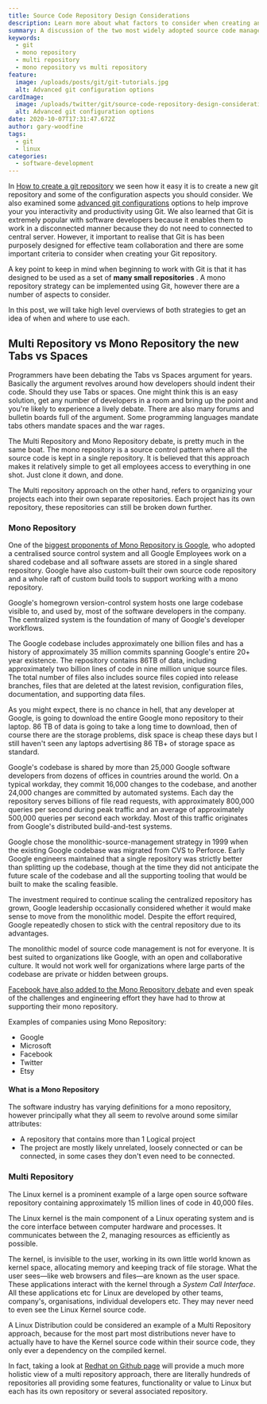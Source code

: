 ```yaml
---
title: Source Code Repository Design Considerations
description: Learn more about what factors to consider when creating and designing a source code repository for your project
summary: A discussion of the two most widely adopted source code management repository strategies in the software development industry
keywords:
  - git
  - mono repository
  - multi repository
  - mono repository vs multi repository
feature:
  image: /uploads/posts/git/git-tutorials.jpg
  alt: Advanced git configuration options
cardImage:
  image: /uploads/twitter/git/source-code-repository-design-considerations.jpg
  alt: Advanced git configuration options
date: 2020-10-07T17:31:47.672Z
author: gary-woodfine
tags:
  - git
  - linux
categories:
  - software-development
---
```


In [How to create a git repository](https://geekiam.io/how-to-create-a-git-repository/ "How To Create A Git Repository | Geek.I.Am")
we seen how it easy it is to create a new git repository and some of the configuration aspects you should consider.  We also
examined some [advanced git configurations](https://geekiam.io/advanced-git-configuration-options/ "Advanced Git Configuration Options | Geek.I.Am") options to help improve your 
you interactivity and productivity using Git. We also learned that Git is extremely popular with software developers because
it enables them to work in a disconnected manner because they do not need to connected to central server.  However, it important
to realise that Git is has been purposely designed for effective team collaboration and there are some important criteria
to consider when creating your Git repository.

A key point to keep in mind when beginning to work with Git is that it has designed to be used as a set of **many 
small repositories** . A mono repository strategy can be implemented using Git, however there are a number of aspects
to consider.

In this post, we will take high level overviews of both strategies to get an idea of when and where to use each.

## Multi Repository vs Mono Repository the new Tabs vs Spaces

Programmers have been debating the Tabs vs Spaces argument for years. Basically the argument revolves around how 
developers should indent their code.  Should they use Tabs or spaces.  One might think this is an easy solution,
get any number of developers in a room and bring up the point and you're likely to experience a lively debate. There 
are also many forums and bulletin boards full of the argument. Some programming languages mandate tabs others mandate 
spaces and the war rages.

The Multi Repository and Mono Repository debate, is pretty much in the same boat. The mono repository is a source 
control pattern where all the source code is kept in a single repository. It is believed that this approach makes it 
relatively simple to get all employees access to everything in one shot. Just clone it down, and done. 

The Multi repository approach on the other hand, refers to organizing your projects each into their own 
separate repositories. Each project has its own repository, these repositories can still be broken down further.

### Mono Repository
One of the [biggest proponents of Mono Repository is Google](https://cacm.acm.org/magazines/2016/7/204032-why-google-stores-billions-of-lines-of-code-in-a-single-repository/fulltext "Why Google Stores Billions of Lines of Code in a Single Repository | Communications of the ACM"), 
who adopted a centralised source control system and all Google Employees work on a shared codebase and all software 
assets are stored in a single shared repository. Google have also custom-built their own source code repository and a whole
raft of custom build tools to support working with a mono repository.

Google's homegrown version-control system hosts one large codebase visible to, and used by, most of the software 
developers in the company. The centralized system is the foundation of many of Google's developer workflows. 

The Google codebase includes approximately one billion files and has a history of approximately 35 million commits 
spanning Google's entire 20+ year existence.  The repository contains 86TB of data, including approximately two billion 
lines of code in nine million unique source files. The total number of files also includes source files copied into 
release branches, files that are deleted at the latest revision, configuration files, documentation, and supporting 
data files.

As you might expect, there is no chance in hell, that any developer at Google, is going to download the entire Google 
mono repository to their laptop. 86 TB of data is going to take a long time to download, then of course there are the 
storage problems, disk space is cheap these days but I still haven't seen any laptops advertising 86 TB+ of storage space
as standard.

Google's codebase is shared by more than 25,000 Google software developers from dozens of offices in countries around 
the world. On a typical workday, they commit 16,000 changes to the codebase, and another 24,000 changes are committed 
by automated systems. Each day the repository serves billions of file read requests, with approximately 800,000 queries
 per second during peak traffic and an average of approximately 500,000 queries per second each workday. Most of this 
 traffic originates from Google's distributed build-and-test systems.
 
 Google chose the monolithic-source-management strategy in 1999 when the existing Google codebase was migrated from 
 CVS to Perforce. Early Google engineers maintained that a single repository was strictly better than splitting up the 
 codebase, though at the time they did not anticipate the future scale of the codebase and all the supporting tooling 
 that would be built to make the scaling feasible.
 
 The investment required to continue scaling the centralized repository has grown, Google leadership occasionally 
 considered whether it would make sense to move from the monolithic model. Despite the effort required, Google 
 repeatedly chosen to stick with the central repository due to its advantages.
 
 The monolithic model of source code management is not for everyone. It is best suited to organizations like Google, 
 with an open and collaborative culture. It would not work well for organizations where large parts of the codebase 
 are private or hidden between groups.
 
 [Facebook have also added to the Mono Repository debate](https://engineering.fb.com/core-data/scaling-mercurial-at-facebook/ "Scaling Mercurial at Facebook | Facebook Engineering")
 and even speak of the challenges and engineering effort they have had to throw at supporting their mono repository.
 
 Examples of companies using Mono Repository:
 * Google
 * Microsoft
 * Facebook
 * Twitter
 * Etsy
  
 #### What is a Mono Repository
 
 The software industry has varying definitions for a mono repository, however principally what they all seem to revolve 
 around some similar attributes:
 
* A repository that contains more than 1 Logical project
* The project are mostly likely unrelated, loosely connected or can be connected, in some cases they don't even need to 
be connected.
  
### Multi Repository

 The Linux kernel is a prominent example of a large open source software repository containing approximately 
 15 million lines of code in 40,000 files.
 
The Linux kernel is the main component of a Linux operating system and is the core interface between computer 
hardware and processes. It communicates between the 2, managing resources as efficiently as possible.
   
The kernel, is invisible to the user, working in its own little world known as kernel space,
allocating memory and keeping track of file storage. What the user sees—like web browsers and files—are known 
as the user space. These applications interact with the kernel through a *System Call Interface*. All these applications 
etc for Linux are developed by other teams, company's, organisations, individual developers etc. They may never need to
even see the Linux Kernel source code. 

A Linux Distribution could be considered an example of a Multi Repository approach, because for the most part most 
distributions never have to actually have to have the Kernel source code within their source code,  they only ever a 
dependency on the compiled kernel.

In fact, taking a look at [Redhat on Github page](https://redhatofficial.github.io/#!/main "RED HAT ON GITHUB | Red Hat") will
provide a much more holistic view of a multi repository approach, there are literally hundreds of repositories all providing
some features, functionality or value to Linux but each has its own repository or several associated repository.


 
   

 









